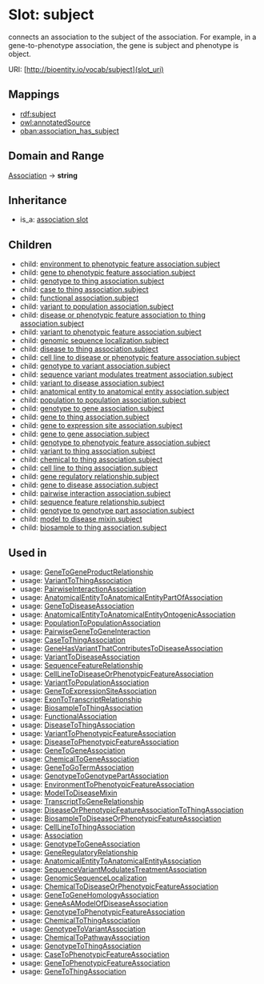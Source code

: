 # Slot: subject


connects an association to the subject of the association. For example, in a gene-to-phenotype association, the gene is subject and phenotype is object.

URI: [http://bioentity.io/vocab/subject](slot_uri)
## Mappings

 * [rdf:subject](http://purl.obolibrary.org/obo/rdf_subject)
 * [owl:annotatedSource](http://purl.obolibrary.org/obo/owl_annotatedSource)
 * [oban:association_has_subject](http://purl.obolibrary.org/obo/oban_association_has_subject)
## Domain and Range

[Association](Association.md) -> **string**
## Inheritance

 *  is_a: [association slot](association_slot.md)
## Children

 *  child: [environment to phenotypic feature association.subject](environment_to_phenotypic_feature_association_subject.md)
 *  child: [gene to phenotypic feature association.subject](gene_to_phenotypic_feature_association_subject.md)
 *  child: [genotype to thing association.subject](genotype_to_thing_association_subject.md)
 *  child: [case to thing association.subject](case_to_thing_association_subject.md)
 *  child: [functional association.subject](functional_association_subject.md)
 *  child: [variant to population association.subject](variant_to_population_association_subject.md)
 *  child: [disease or phenotypic feature association to thing association.subject](disease_or_phenotypic_feature_association_to_thing_association_subject.md)
 *  child: [variant to phenotypic feature association.subject](variant_to_phenotypic_feature_association_subject.md)
 *  child: [genomic sequence localization.subject](genomic_sequence_localization_subject.md)
 *  child: [disease to thing association.subject](disease_to_thing_association_subject.md)
 *  child: [cell line to disease or phenotypic feature association.subject](cell_line_to_disease_or_phenotypic_feature_association_subject.md)
 *  child: [genotype to variant association.subject](genotype_to_variant_association_subject.md)
 *  child: [sequence variant modulates treatment association.subject](sequence_variant_modulates_treatment_association_subject.md)
 *  child: [variant to disease association.subject](variant_to_disease_association_subject.md)
 *  child: [anatomical entity to anatomical entity association.subject](anatomical_entity_to_anatomical_entity_association_subject.md)
 *  child: [population to population association.subject](population_to_population_association_subject.md)
 *  child: [genotype to gene association.subject](genotype_to_gene_association_subject.md)
 *  child: [gene to thing association.subject](gene_to_thing_association_subject.md)
 *  child: [gene to expression site association.subject](gene_to_expression_site_association_subject.md)
 *  child: [gene to gene association.subject](gene_to_gene_association_subject.md)
 *  child: [genotype to phenotypic feature association.subject](genotype_to_phenotypic_feature_association_subject.md)
 *  child: [variant to thing association.subject](variant_to_thing_association_subject.md)
 *  child: [chemical to thing association.subject](chemical_to_thing_association_subject.md)
 *  child: [cell line to thing association.subject](cell_line_to_thing_association_subject.md)
 *  child: [gene regulatory relationship.subject](gene_regulatory_relationship_subject.md)
 *  child: [gene to disease association.subject](gene_to_disease_association_subject.md)
 *  child: [pairwise interaction association.subject](pairwise_interaction_association_subject.md)
 *  child: [sequence feature relationship.subject](sequence_feature_relationship_subject.md)
 *  child: [genotype to genotype part association.subject](genotype_to_genotype_part_association_subject.md)
 *  child: [model to disease mixin.subject](model_to_disease_mixin_subject.md)
 *  child: [biosample to thing association.subject](biosample_to_thing_association_subject.md)
## Used in

 *  usage: [GeneToGeneProductRelationship](GeneToGeneProductRelationship.md)
 *  usage: [VariantToThingAssociation](VariantToThingAssociation.md)
 *  usage: [PairwiseInteractionAssociation](PairwiseInteractionAssociation.md)
 *  usage: [AnatomicalEntityToAnatomicalEntityPartOfAssociation](AnatomicalEntityToAnatomicalEntityPartOfAssociation.md)
 *  usage: [GeneToDiseaseAssociation](GeneToDiseaseAssociation.md)
 *  usage: [AnatomicalEntityToAnatomicalEntityOntogenicAssociation](AnatomicalEntityToAnatomicalEntityOntogenicAssociation.md)
 *  usage: [PopulationToPopulationAssociation](PopulationToPopulationAssociation.md)
 *  usage: [PairwiseGeneToGeneInteraction](PairwiseGeneToGeneInteraction.md)
 *  usage: [CaseToThingAssociation](CaseToThingAssociation.md)
 *  usage: [GeneHasVariantThatContributesToDiseaseAssociation](GeneHasVariantThatContributesToDiseaseAssociation.md)
 *  usage: [VariantToDiseaseAssociation](VariantToDiseaseAssociation.md)
 *  usage: [SequenceFeatureRelationship](SequenceFeatureRelationship.md)
 *  usage: [CellLineToDiseaseOrPhenotypicFeatureAssociation](CellLineToDiseaseOrPhenotypicFeatureAssociation.md)
 *  usage: [VariantToPopulationAssociation](VariantToPopulationAssociation.md)
 *  usage: [GeneToExpressionSiteAssociation](GeneToExpressionSiteAssociation.md)
 *  usage: [ExonToTranscriptRelationship](ExonToTranscriptRelationship.md)
 *  usage: [BiosampleToThingAssociation](BiosampleToThingAssociation.md)
 *  usage: [FunctionalAssociation](FunctionalAssociation.md)
 *  usage: [DiseaseToThingAssociation](DiseaseToThingAssociation.md)
 *  usage: [VariantToPhenotypicFeatureAssociation](VariantToPhenotypicFeatureAssociation.md)
 *  usage: [DiseaseToPhenotypicFeatureAssociation](DiseaseToPhenotypicFeatureAssociation.md)
 *  usage: [GeneToGeneAssociation](GeneToGeneAssociation.md)
 *  usage: [ChemicalToGeneAssociation](ChemicalToGeneAssociation.md)
 *  usage: [GeneToGoTermAssociation](GeneToGoTermAssociation.md)
 *  usage: [GenotypeToGenotypePartAssociation](GenotypeToGenotypePartAssociation.md)
 *  usage: [EnvironmentToPhenotypicFeatureAssociation](EnvironmentToPhenotypicFeatureAssociation.md)
 *  usage: [ModelToDiseaseMixin](ModelToDiseaseMixin.md)
 *  usage: [TranscriptToGeneRelationship](TranscriptToGeneRelationship.md)
 *  usage: [DiseaseOrPhenotypicFeatureAssociationToThingAssociation](DiseaseOrPhenotypicFeatureAssociationToThingAssociation.md)
 *  usage: [BiosampleToDiseaseOrPhenotypicFeatureAssociation](BiosampleToDiseaseOrPhenotypicFeatureAssociation.md)
 *  usage: [CellLineToThingAssociation](CellLineToThingAssociation.md)
 *  usage: [Association](Association.md)
 *  usage: [GenotypeToGeneAssociation](GenotypeToGeneAssociation.md)
 *  usage: [GeneRegulatoryRelationship](GeneRegulatoryRelationship.md)
 *  usage: [AnatomicalEntityToAnatomicalEntityAssociation](AnatomicalEntityToAnatomicalEntityAssociation.md)
 *  usage: [SequenceVariantModulatesTreatmentAssociation](SequenceVariantModulatesTreatmentAssociation.md)
 *  usage: [GenomicSequenceLocalization](GenomicSequenceLocalization.md)
 *  usage: [ChemicalToDiseaseOrPhenotypicFeatureAssociation](ChemicalToDiseaseOrPhenotypicFeatureAssociation.md)
 *  usage: [GeneToGeneHomologyAssociation](GeneToGeneHomologyAssociation.md)
 *  usage: [GeneAsAModelOfDiseaseAssociation](GeneAsAModelOfDiseaseAssociation.md)
 *  usage: [GenotypeToPhenotypicFeatureAssociation](GenotypeToPhenotypicFeatureAssociation.md)
 *  usage: [ChemicalToThingAssociation](ChemicalToThingAssociation.md)
 *  usage: [GenotypeToVariantAssociation](GenotypeToVariantAssociation.md)
 *  usage: [ChemicalToPathwayAssociation](ChemicalToPathwayAssociation.md)
 *  usage: [GenotypeToThingAssociation](GenotypeToThingAssociation.md)
 *  usage: [CaseToPhenotypicFeatureAssociation](CaseToPhenotypicFeatureAssociation.md)
 *  usage: [GeneToPhenotypicFeatureAssociation](GeneToPhenotypicFeatureAssociation.md)
 *  usage: [GeneToThingAssociation](GeneToThingAssociation.md)
